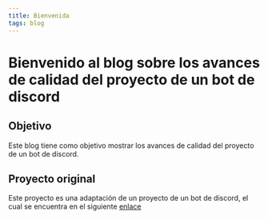```yaml
---
title: Bienvenida
tags: blog
---
```


# Bienvenido al blog sobre los avances de calidad del proyecto de un bot de discord

## Objetivo
Este blog tiene como objetivo mostrar los avances de calidad del proyecto de un bot de discord.



## Proyecto original
Este proyecto es una adaptación de un proyecto de un bot de discord, el cual se encuentra en el siguiente [enlace](https://github.com/Benjamin-Wall/advanced-discord-bot-easy-install)

